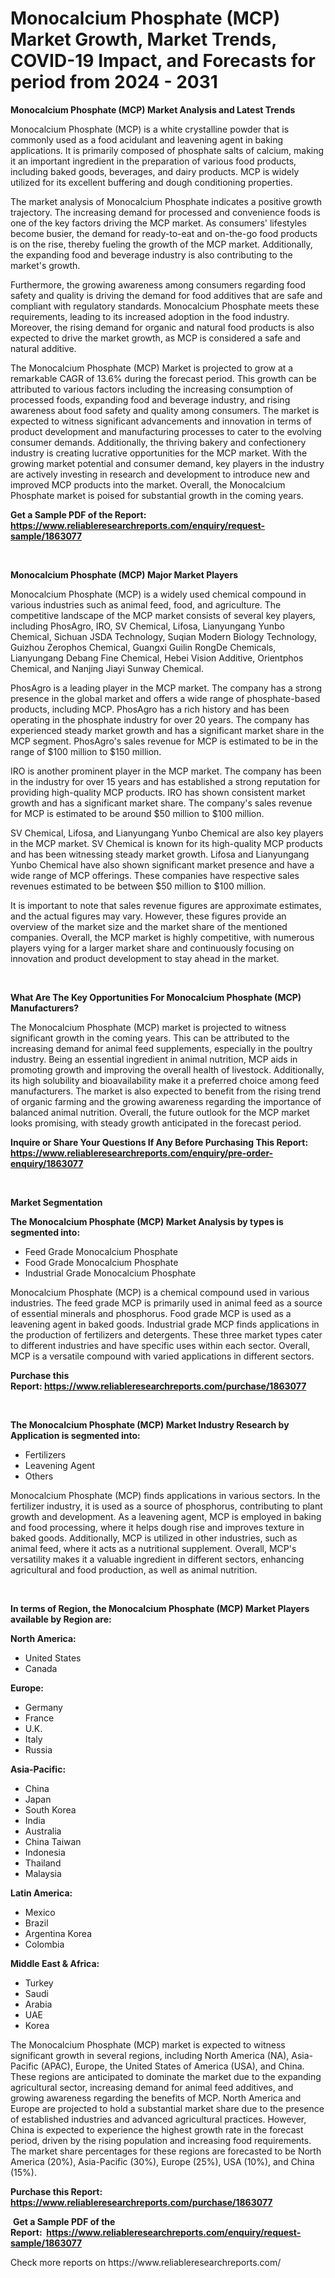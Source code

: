 <p><h1>Monocalcium Phosphate (MCP) Market Growth, Market Trends, COVID-19 Impact, and Forecasts for period from 2024 - 2031</h1></p><p><strong>Monocalcium Phosphate (MCP) Market Analysis and Latest Trends</strong></p>
<p><p>Monocalcium Phosphate (MCP) is a white crystalline powder that is commonly used as a food acidulant and leavening agent in baking applications. It is primarily composed of phosphate salts of calcium, making it an important ingredient in the preparation of various food products, including baked goods, beverages, and dairy products. MCP is widely utilized for its excellent buffering and dough conditioning properties.</p><p>The market analysis of Monocalcium Phosphate indicates a positive growth trajectory. The increasing demand for processed and convenience foods is one of the key factors driving the MCP market. As consumers' lifestyles become busier, the demand for ready-to-eat and on-the-go food products is on the rise, thereby fueling the growth of the MCP market. Additionally, the expanding food and beverage industry is also contributing to the market's growth.</p><p>Furthermore, the growing awareness among consumers regarding food safety and quality is driving the demand for food additives that are safe and compliant with regulatory standards. Monocalcium Phosphate meets these requirements, leading to its increased adoption in the food industry. Moreover, the rising demand for organic and natural food products is also expected to drive the market growth, as MCP is considered a safe and natural additive.</p><p>The Monocalcium Phosphate (MCP) Market is projected to grow at a remarkable CAGR of 13.6% during the forecast period. This growth can be attributed to various factors including the increasing consumption of processed foods, expanding food and beverage industry, and rising awareness about food safety and quality among consumers. The market is expected to witness significant advancements and innovation in terms of product development and manufacturing processes to cater to the evolving consumer demands. Additionally, the thriving bakery and confectionery industry is creating lucrative opportunities for the MCP market. With the growing market potential and consumer demand, key players in the industry are actively investing in research and development to introduce new and improved MCP products into the market. Overall, the Monocalcium Phosphate market is poised for substantial growth in the coming years.</p></p>
<p><strong>Get a Sample PDF of the Report:&nbsp; <a href="https://www.reliableresearchreports.com/enquiry/request-sample/1863077">https://www.reliableresearchreports.com/enquiry/request-sample/1863077</a></strong></p>
<p>&nbsp;</p>
<p><strong>Monocalcium Phosphate (MCP) Major Market Players</strong></p>
<p><p>Monocalcium Phosphate (MCP) is a widely used chemical compound in various industries such as animal feed, food, and agriculture. The competitive landscape of the MCP market consists of several key players, including PhosAgro, IRO, SV Chemical, Lifosa, Lianyungang Yunbo Chemical, Sichuan JSDA Technology, Suqian Modern Biology Technology, Guizhou Zerophos Chemical, Guangxi Guilin RongDe Chemicals, Lianyungang Debang Fine Chemical, Hebei Vision Additive, Orientphos Chemical, and Nanjing Jiayi Sunway Chemical.</p><p>PhosAgro is a leading player in the MCP market. The company has a strong presence in the global market and offers a wide range of phosphate-based products, including MCP. PhosAgro has a rich history and has been operating in the phosphate industry for over 20 years. The company has experienced steady market growth and has a significant market share in the MCP segment. PhosAgro's sales revenue for MCP is estimated to be in the range of $100 million to $150 million.</p><p>IRO is another prominent player in the MCP market. The company has been in the industry for over 15 years and has established a strong reputation for providing high-quality MCP products. IRO has shown consistent market growth and has a significant market share. The company's sales revenue for MCP is estimated to be around $50 million to $100 million.</p><p>SV Chemical, Lifosa, and Lianyungang Yunbo Chemical are also key players in the MCP market. SV Chemical is known for its high-quality MCP products and has been witnessing steady market growth. Lifosa and Lianyungang Yunbo Chemical have also shown significant market presence and have a wide range of MCP offerings. These companies have respective sales revenues estimated to be between $50 million to $100 million.</p><p>It is important to note that sales revenue figures are approximate estimates, and the actual figures may vary. However, these figures provide an overview of the market size and the market share of the mentioned companies. Overall, the MCP market is highly competitive, with numerous players vying for a larger market share and continuously focusing on innovation and product development to stay ahead in the market.</p></p>
<p>&nbsp;</p>
<p><strong>What Are The Key Opportunities For Monocalcium Phosphate (MCP) Manufacturers?</strong></p>
<p><p>The Monocalcium Phosphate (MCP) market is projected to witness significant growth in the coming years. This can be attributed to the increasing demand for animal feed supplements, especially in the poultry industry. Being an essential ingredient in animal nutrition, MCP aids in promoting growth and improving the overall health of livestock. Additionally, its high solubility and bioavailability make it a preferred choice among feed manufacturers. The market is also expected to benefit from the rising trend of organic farming and the growing awareness regarding the importance of balanced animal nutrition. Overall, the future outlook for the MCP market looks promising, with steady growth anticipated in the forecast period.</p></p>
<p><strong>Inquire or Share Your Questions If Any Before Purchasing This Report: <a href="https://www.reliableresearchreports.com/enquiry/pre-order-enquiry/1863077">https://www.reliableresearchreports.com/enquiry/pre-order-enquiry/1863077</a></strong></p>
<p>&nbsp;</p>
<p><strong>Market Segmentation</strong></p>
<p><strong>The Monocalcium Phosphate (MCP) Market Analysis by types is segmented into:</strong></p>
<p><ul><li>Feed Grade Monocalcium Phosphate</li><li>Food Grade Monocalcium Phosphate</li><li>Industrial Grade Monocalcium Phosphate</li></ul></p>
<p><p>Monocalcium Phosphate (MCP) is a chemical compound used in various industries. The feed grade MCP is primarily used in animal feed as a source of essential minerals and phosphorus. Food grade MCP is used as a leavening agent in baked goods. Industrial grade MCP finds applications in the production of fertilizers and detergents. These three market types cater to different industries and have specific uses within each sector. Overall, MCP is a versatile compound with varied applications in different sectors.</p></p>
<p><strong>Purchase this Report:&nbsp;<a href="https://www.reliableresearchreports.com/purchase/1863077">https://www.reliableresearchreports.com/purchase/1863077</a></strong></p>
<p>&nbsp;</p>
<p><strong>The Monocalcium Phosphate (MCP) Market Industry Research by Application is segmented into:</strong></p>
<p><ul><li>Fertilizers</li><li>Leavening Agent</li><li>Others</li></ul></p>
<p><p>Monocalcium Phosphate (MCP) finds applications in various sectors. In the fertilizer industry, it is used as a source of phosphorus, contributing to plant growth and development. As a leavening agent, MCP is employed in baking and food processing, where it helps dough rise and improves texture in baked goods. Additionally, MCP is utilized in other industries, such as animal feed, where it acts as a nutritional supplement. Overall, MCP's versatility makes it a valuable ingredient in different sectors, enhancing agricultural and food production, as well as animal nutrition.</p></p>
<p>&nbsp;</p>
<p><strong>In terms of Region, the Monocalcium Phosphate (MCP) Market Players available by Region are:</strong></p>
<p>
    <p> <strong> North America: </strong>
        <ul>
            <li>United States</li>
            <li>Canada</li>
        </ul>
        </p> 
    <p> <strong> Europe: </strong>
        <ul>
            <li>Germany</li>
            <li>France</li>
            <li>U.K.</li>
            <li>Italy</li>
            <li>Russia</li>
        </ul>
        </p> 
    <p> <strong> Asia-Pacific: </strong>
        <ul>
            <li>China</li>
            <li>Japan</li>
            <li>South Korea</li>
            <li>India</li>
            <li>Australia</li>
            <li>China Taiwan</li>
            <li>Indonesia</li>
            <li>Thailand</li>
            <li>Malaysia</li>
        </ul>
        </p> 
    <p> <strong> Latin America: </strong>
        <ul>
            <li>Mexico</li>
            <li>Brazil</li>
            <li>Argentina Korea</li>
            <li>Colombia</li>
        </ul>
        </p> 
    <p> <strong> Middle East & Africa: </strong>
        <ul>
            <li>Turkey</li>
            <li>Saudi</li>
            <li>Arabia</li>
            <li>UAE</li>
            <li>Korea</li>
        </ul>
    </p>
    </p>
<p><p>The Monocalcium Phosphate (MCP) market is expected to witness significant growth in several regions, including North America (NA), Asia-Pacific (APAC), Europe, the United States of America (USA), and China. These regions are anticipated to dominate the market due to the expanding agricultural sector, increasing demand for animal feed additives, and growing awareness regarding the benefits of MCP. North America and Europe are projected to hold a substantial market share due to the presence of established industries and advanced agricultural practices. However, China is expected to experience the highest growth rate in the forecast period, driven by the rising population and increasing food requirements. The market share percentages for these regions are forecasted to be North America (20%), Asia-Pacific (30%), Europe (25%), USA (10%), and China (15%).</p></p>
<p><strong>Purchase this Report: <a href="https://www.reliableresearchreports.com/purchase/1863077">https://www.reliableresearchreports.com/purchase/1863077</a></strong></p>
<p>&nbsp;<strong>Get a Sample PDF of the Report:&nbsp;&nbsp;<a href="https://www.reliableresearchreports.com/enquiry/request-sample/1863077">https://www.reliableresearchreports.com/enquiry/request-sample/1863077</a></strong></p>
<p><strong></strong></p>
<p>Check more reports on https://www.reliableresearchreports.com/</p>
